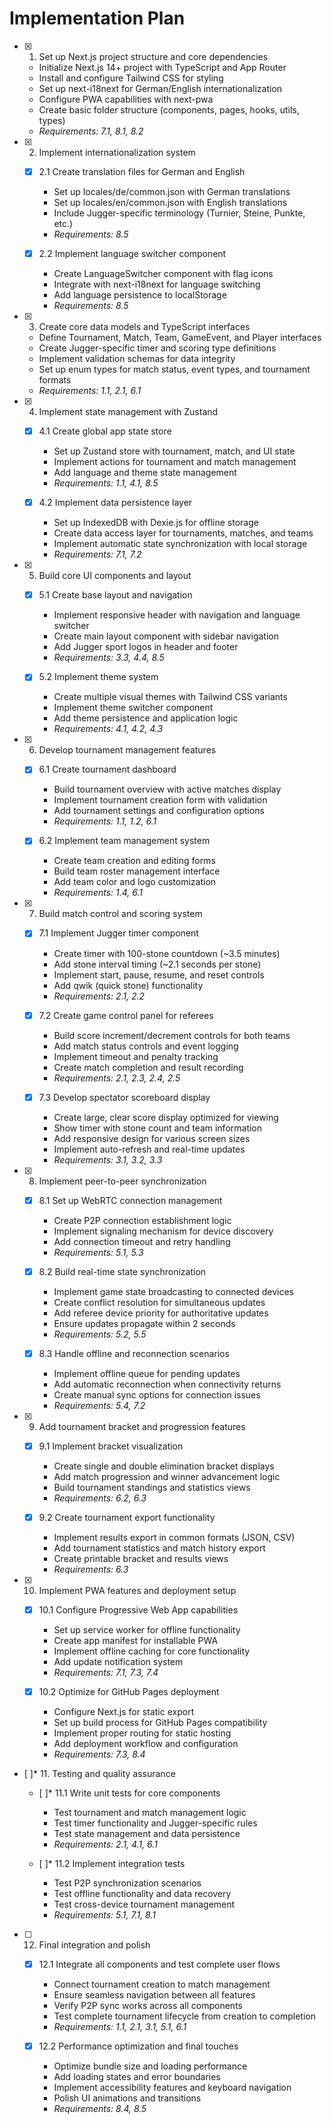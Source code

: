 # Implementation Plan

- [x] 1. Set up Next.js project structure and core dependencies
  - Initialize Next.js 14+ project with TypeScript and App Router
  - Install and configure Tailwind CSS for styling
  - Set up next-i18next for German/English internationalization
  - Configure PWA capabilities with next-pwa
  - Create basic folder structure (components, pages, hooks, utils, types)
  - _Requirements: 7.1, 8.1, 8.2_

- [x] 2. Implement internationalization system
  - [x] 2.1 Create translation files for German and English
    - Set up locales/de/common.json with German translations
    - Set up locales/en/common.json with English translations
    - Include Jugger-specific terminology (Turnier, Steine, Punkte, etc.)
    - _Requirements: 8.5_
  
  - [x] 2.2 Implement language switcher component
    - Create LanguageSwitcher component with flag icons
    - Integrate with next-i18next for language switching
    - Add language persistence to localStorage
    - _Requirements: 8.5_

- [x] 3. Create core data models and TypeScript interfaces
  - Define Tournament, Match, Team, GameEvent, and Player interfaces
  - Create Jugger-specific timer and scoring type definitions
  - Implement validation schemas for data integrity
  - Set up enum types for match status, event types, and tournament formats
  - _Requirements: 1.1, 2.1, 6.1_

- [x] 4. Implement state management with Zustand
  - [x] 4.1 Create global app state store
    - Set up Zustand store with tournament, match, and UI state
    - Implement actions for tournament and match management
    - Add language and theme state management
    - _Requirements: 1.1, 4.1, 8.5_
  
  - [x] 4.2 Implement data persistence layer
    - Set up IndexedDB with Dexie.js for offline storage
    - Create data access layer for tournaments, matches, and teams
    - Implement automatic state synchronization with local storage
    - _Requirements: 7.1, 7.2_

- [x] 5. Build core UI components and layout
  - [x] 5.1 Create base layout and navigation
    - Implement responsive header with navigation and language switcher
    - Create main layout component with sidebar navigation
    - Add Jugger sport logos in header and footer
    - _Requirements: 3.3, 4.4, 8.5_
  
  - [x] 5.2 Implement theme system
    - Create multiple visual themes with Tailwind CSS variants
    - Implement theme switcher component
    - Add theme persistence and application logic
    - _Requirements: 4.1, 4.2, 4.3_

- [x] 6. Develop tournament management features
  - [x] 6.1 Create tournament dashboard
    - Build tournament overview with active matches display
    - Implement tournament creation form with validation
    - Add tournament settings and configuration options
    - _Requirements: 1.1, 1.2, 6.1_
  
  - [x] 6.2 Implement team management system
    - Create team creation and editing forms
    - Build team roster management interface
    - Add team color and logo customization
    - _Requirements: 1.4, 6.1_

- [x] 7. Build match control and scoring system
  - [x] 7.1 Implement Jugger timer component
    - Create timer with 100-stone countdown (~3.5 minutes)
    - Add stone interval timing (~2.1 seconds per stone)
    - Implement start, pause, resume, and reset controls
    - Add qwik (quick stone) functionality
    - _Requirements: 2.1, 2.2_
  
  - [x] 7.2 Create game control panel for referees
    - Build score increment/decrement controls for both teams
    - Add match status controls and event logging
    - Implement timeout and penalty tracking
    - Create match completion and result recording
    - _Requirements: 2.1, 2.3, 2.4, 2.5_
  
  - [x] 7.3 Develop spectator scoreboard display
    - Create large, clear score display optimized for viewing
    - Show timer with stone count and team information
    - Add responsive design for various screen sizes
    - Implement auto-refresh and real-time updates
    - _Requirements: 3.1, 3.2, 3.3_

- [x] 8. Implement peer-to-peer synchronization
  - [x] 8.1 Set up WebRTC connection management
    - Create P2P connection establishment logic
    - Implement signaling mechanism for device discovery
    - Add connection timeout and retry handling
    - _Requirements: 5.1, 5.3_
  
  - [x] 8.2 Build real-time state synchronization
    - Implement game state broadcasting to connected devices
    - Create conflict resolution for simultaneous updates
    - Add referee device priority for authoritative updates
    - Ensure updates propagate within 2 seconds
    - _Requirements: 5.2, 5.5_
  
  - [x] 8.3 Handle offline and reconnection scenarios
    - Implement offline queue for pending updates
    - Add automatic reconnection when connectivity returns
    - Create manual sync options for connection issues
    - _Requirements: 5.4, 7.2_

- [x] 9. Add tournament bracket and progression features
  - [x] 9.1 Implement bracket visualization
    - Create single and double elimination bracket displays
    - Add match progression and winner advancement logic
    - Build tournament standings and statistics views
    - _Requirements: 6.2, 6.3_
  
  - [x] 9.2 Create tournament export functionality
    - Implement results export in common formats (JSON, CSV)
    - Add tournament statistics and match history export
    - Create printable bracket and results views
    - _Requirements: 6.3_

- [x] 10. Implement PWA features and deployment setup
  - [x] 10.1 Configure Progressive Web App capabilities
    - Set up service worker for offline functionality
    - Create app manifest for installable PWA
    - Implement offline caching for core functionality
    - Add update notification system
    - _Requirements: 7.1, 7.3, 7.4_
  
  - [x] 10.2 Optimize for GitHub Pages deployment
    - Configure Next.js for static export
    - Set up build process for GitHub Pages compatibility
    - Implement proper routing for static hosting
    - Add deployment workflow and configuration
    - _Requirements: 7.3, 8.4_

- [ ]* 11. Testing and quality assurance
  - [ ]* 11.1 Write unit tests for core components
    - Test tournament and match management logic
    - Test timer functionality and Jugger-specific rules
    - Test state management and data persistence
    - _Requirements: 2.1, 4.1, 6.1_
  
  - [ ]* 11.2 Implement integration tests
    - Test P2P synchronization scenarios
    - Test offline functionality and data recovery
    - Test cross-device tournament management
    - _Requirements: 5.1, 7.1, 8.1_

- [ ] 12. Final integration and polish
  - [x] 12.1 Integrate all components and test complete user flows
    - Connect tournament creation to match management
    - Ensure seamless navigation between all features
    - Verify P2P sync works across all components
    - Test complete tournament lifecycle from creation to completion
    - _Requirements: 1.1, 2.1, 3.1, 5.1, 6.1_
  
  - [x] 12.2 Performance optimization and final touches
    - Optimize bundle size and loading performance
    - Add loading states and error boundaries
    - Implement accessibility features and keyboard navigation
    - Polish UI animations and transitions
    - _Requirements: 8.4, 8.5_